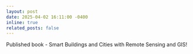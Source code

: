 ```yaml
---
layout: post
date: 2025-04-02 16:11:00 -0400
inline: true
related_posts: false
---
```


Published book - Smart Buildings and Cities with Remote Sensing and GIS!
